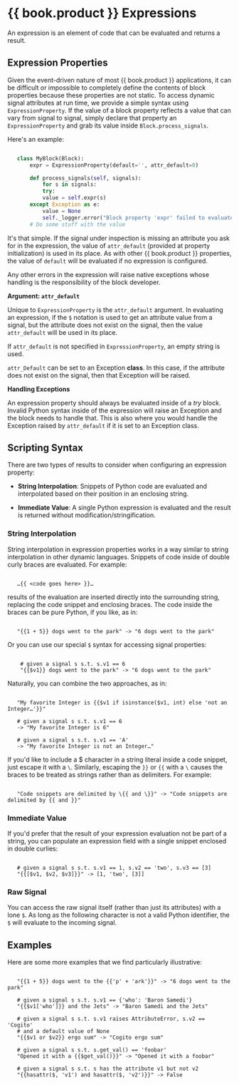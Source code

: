 # {{ book.product }} Expressions

An expression is an element of code that can be evaluated and returns a result.

## Expression Properties

Given the event-driven nature of most {{ book.product }} applications, it can be difficult or impossible to completely define the contents of block properties because these properties are not static. To access dynamic signal attributes at run time, we provide a simple syntax using `ExpressionProperty`. If the value of a block property reflects a value that can vary from signal to signal, simply declare that property an `ExpressionProperty` and grab its value inside `Block.process_signals`.

Here's an example:

```python

   class MyBlock(Block):
       expr = ExpressionProperty(default='', attr_default=0)

       def process_signals(self, signals):
           for s in signals:
           try:
	       value = self.expr(s)
	   except Exception as e:
	       value = None
	       self._logger.error("Block property 'expr' failed to evaluate: {}".format(e))
	   # Do some stuff with the value
```

It's that simple. If the signal under inspection is missing an attribute you ask for in the expression, the value of `attr_default` (provided at property initialization) is used in its place. As with other {{ book.product }} properties, the value of `default` will be evaluated if no expression is configured.

Any other errors in the expression will raise native exceptions whose handling is the responsibility of the block developer.

**Argument: `attr_default`**

Unique to `ExpressionProperty` is the `attr_default` argument. In evaluating an expression, if the `$` notation is used to get an attribute value from a signal, but the attribute does not exist on the signal, then the value `attr_default` will be used in its place.

If `attr_default` is not specified in `ExpressionProperty`, an empty string is used.

`attr_Default` can be set to an Exception **class**. In this case, if the attribute does not exist on the signal, then that Exception will be raised.

**Handling Exceptions**

An expression property should always be evaluated inside of a *try* block. Invalid Python syntax inside of the expression will raise an Exception and the block needs to handle that. This is also where you would handle the Exception raised by `attr_default` if it is set to an Exception class.


## Scripting Syntax

There are two types of results to consider when configuring an expression property:

* **String Interpolation**: Snippets of Python code are evaluated and interpolated based on their position in an enclosing string.

* **Immediate Value**: A single Python expression is evaluated and the result is returned without modification/stringification.


### String Interpolation

String interpolation in expression properties works in a way similar to string interpolation in other dynamic languages. Snippets of code inside of double curly braces are evaluated. For example:

```

   …{{ <code goes here> }}…
```

results of the evaluation are inserted directly into the surrounding string, replacing the code snippet and enclosing braces. The code inside the braces can be pure Python, if you like, as in:

```

   "{{1 + 5}} dogs went to the park" -> "6 dogs went to the park"
```

Or you can use our special `$` syntax for accessing signal properties:

```

    # given a signal s s.t. s.v1 == 6
    "{{$v1}} dogs went to the park" -> "6 dogs went to the park"
```

Naturally, you can combine the two approaches, as in:

```

   "My favorite Integer is {{$v1 if isinstance($v1, int) else 'not an Integer…'}}"

   # given a signal s s.t. s.v1 == 6
   -> "My favorite Integer is 6"

   # given a signal s s.t. s.v1 == 'A'
   -> "My favorite Integer is not an Integer…"
```

If you'd like to include a $ character in a string literal inside a code snippet, just escape it with a `\`. Similarly, escaping the `}}` or `{{` with a `\` causes the braces to be treated as strings rather than as delimiters. For example:

```

   "Code snippets are delimited by \{{ and \}}" -> "Code snippets are delimited by {{ and }}"
```

### Immediate Value

If you'd prefer that the result of your expression evaluation not be part of a string, you can populate an expression field with a single snippet enclosed in double curlies:

```

   # given a signal s s.t. s.v1 == 1, s.v2 == 'two', s.v3 == [3]
   "{{[$v1, $v2, $v3]}}" -> [1, 'two', [3]]
```

### Raw Signal

You can access the raw signal itself (rather than just its attributes) with a lone `$`. As long as the following character is not a valid Python identifier, the `$` will evaluate to the incoming signal.


## Examples

Here are some more examples that we find particularly illustrative:

```

   "{{1 + 5}} dogs went to the {{'p' + 'ark'}}" -> "6 dogs went to the park"

   # given a signal s s.t. s.v1 == {'who': 'Baron Samedi'}
   "{{$v1['who']}} and the Jets" -> "Baron Samedi and the Jets"

   # given a signal s s.t. s.v1 raises AttributeError, s.v2 == 'Cogito'
   # and a default value of None
   "{{$v1 or $v2}} ergo sum" -> "Cogito ergo sum"

   # given a signal s s.t. s.get_val() == 'foobar'
   "Opened it with a {{$get_val()}}" -> "Opened it with a foobar"

   # given a signal s s.t. s has the attribute v1 but not v2
   "{{hasattr($, 'v1') and hasattr($, 'v2')}}" -> False
```
